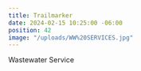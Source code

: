 ```yaml
---
title: Trailmarker
date: 2024-02-15 10:25:00 -06:00
position: 42
image: "/uploads/WW%20SERVICES.jpg"
---
```


Wastewater Service